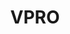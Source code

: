 ---
title: VPRO
role:
  - Fullstack Dev
  - Motion
period: 2022
description: A micro website as an end-of-year membership gift from the VPRO. Built within a few weeks in collaboration with Headline Interactive.
descriptionLong: A micro website as an end-of-year membership gift from the VPRO. Built within a few weeks in collaboration with Headline Interactive. Using Nuxt, GSAP and the Web Animations API.
descriptionShort: A micro website as an end-of-year membership gift from the VPRO.
image: https://res.cloudinary.com/tibor/image/upload/v1758128715/vp-01_vcrzqy.jpg
visit: https://opgewekte-energie.nl
color:
  fg:
    primary: "#FFE29E"
    secondary: "#FFF"
    tertiary: "#FFF"
  bg:
    primary: "#35296B"
    secondary: "#35296B"
    tertiary: "#35296B"
items:
  - src: vp/vp-01.jpg
  - src: vp/vp-02.jpg
  - src: vp/vp-03.jpg
  - src: vp/vp-04.jpg
  - src: vp/vp-05.jpg
---